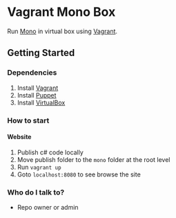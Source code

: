 # Vagrant Mono Box

Run [Mono][] in virtual box using [Vagrant][].

## Getting Started

### Dependencies

1. Install [Vagrant][]
1. Install [Puppet][]
1. Install [VirtualBox][]

### How to start

#### Website
1. Publish c# code locally
1. Move publish folder to the `mono` folder at the root level
1. Run `vagrant up`
1. Goto `localhost:8080` to see browse the site

### Who do I talk to? ###

* Repo owner or admin

[Vagrant]: https://www.vagrantup.com/downloads.html
[Mono]: http://www.mono-project.com/download/
[Puppet]: http://puppetlabs.com/
[Chocolatey]: https://chocolatey.org/
[VirtualBox]: https://www.virtualbox.org/wiki/Downloads